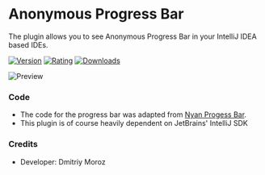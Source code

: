 # Anonymous Progress Bar

The plugin allows you to see Anonymous Progress Bar in your IntelliJ IDEA based IDEs.

[![Version](https://img.shields.io/jetbrains/plugin/v/18279-anonymous-progress-bar)](https://plugins.jetbrains.com/plugin/18279-anonymous-progress-bar/versions)
[![Rating](https://img.shields.io/jetbrains/plugin/r/rating/18279-anonymous-progress-bar)](https://plugins.jetbrains.com/plugin/18279-anonymous-progress-bar/reviews)
[![Downloads](https://img.shields.io/jetbrains/plugin/d/18279-anonymous-progress-bar)](https://plugins.jetbrains.com/plugin/18279-anonymous-progress-bar)


![Preview](https://plugins.jetbrains.com/files/18279/screenshot_54385039-393d-4ca1-87ff-ca1cebcf839e)

### Code

* The code for the progress bar was adapted from [Nyan Progess Bar](https://github.com/batya239/NyanProgressBar).
* This plugin is of course heavily dependent on JetBrains' IntelliJ SDK  

### Credits

* Developer: Dmitriy Moroz
